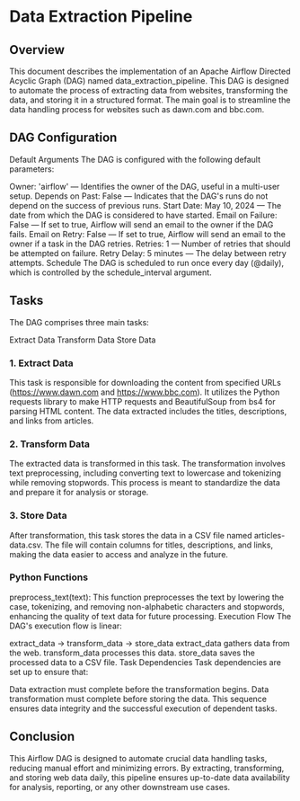 # Data Extraction Pipeline
## Overview
This document describes the implementation of an Apache Airflow Directed Acyclic Graph (DAG) named data_extraction_pipeline. This DAG is designed to automate the process of extracting data from websites, transforming the data, and storing it in a structured format. The main goal is to streamline the data handling process for websites such as dawn.com and bbc.com.

## DAG Configuration
Default Arguments
The DAG is configured with the following default parameters:

Owner: 'airflow' — Identifies the owner of the DAG, useful in a multi-user setup.
Depends on Past: False — Indicates that the DAG's runs do not depend on the success of previous runs.
Start Date: May 10, 2024 — The date from which the DAG is considered to have started.
Email on Failure: False — If set to true, Airflow will send an email to the owner if the DAG fails.
Email on Retry: False — If set to true, Airflow will send an email to the owner if a task in the DAG retries.
Retries: 1 — Number of retries that should be attempted on failure.
Retry Delay: 5 minutes — The delay between retry attempts.
Schedule
The DAG is scheduled to run once every day (@daily), which is controlled by the schedule_interval argument.

## Tasks
The DAG comprises three main tasks:

Extract Data
Transform Data
Store Data
### 1. Extract Data
This task is responsible for downloading the content from specified URLs (https://www.dawn.com and https://www.bbc.com). It utilizes the Python requests library to make HTTP requests and BeautifulSoup from bs4 for parsing HTML content. The data extracted includes the titles, descriptions, and links from articles.

### 2. Transform Data
The extracted data is transformed in this task. The transformation involves text preprocessing, including converting text to lowercase and tokenizing while removing stopwords. This process is meant to standardize the data and prepare it for analysis or storage.

### 3. Store Data
After transformation, this task stores the data in a CSV file named articles-data.csv. The file will contain columns for titles, descriptions, and links, making the data easier to access and analyze in the future.

### Python Functions
preprocess_text(text): This function preprocesses the text by lowering the case, tokenizing, and removing non-alphabetic characters and stopwords, enhancing the quality of text data for future processing.
Execution Flow
The DAG's execution flow is linear:

extract_data → transform_data → store_data
extract_data gathers data from the web.
transform_data processes this data.
store_data saves the processed data to a CSV file.
Task Dependencies
Task dependencies are set up to ensure that:

Data extraction must complete before the transformation begins.
Data transformation must complete before storing the data.
This sequence ensures data integrity and the successful execution of dependent tasks.

## Conclusion
This Airflow DAG is designed to automate crucial data handling tasks, reducing manual effort and minimizing errors. By extracting, transforming, and storing web data daily, this pipeline ensures up-to-date data availability for analysis, reporting, or any other downstream use cases.
